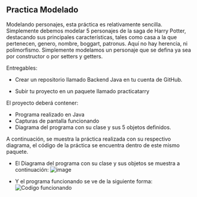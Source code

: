 ## Practica Modelado

Modelando personajes, esta práctica es relativamente sencilla. Simplemente debemos modelar 5 personajes de la saga de Harry Potter, destacando sus principales características, tales como casa a la que pertenecen, genero, nombre, boggart, patronus. Aquí no hay herencia, ni polimorfismo. Simplemente modelamos un personaje que se defina ya sea por constructor o por setters y getters.


Entregables:

- Crear un repositorio llamado Backend Java en tu cuenta de GitHub.

- Subir tu proyecto en un paquete llamado practicatarry

 El proyecto deberá contener:

- Programa realizado en Java
- Capturas de pantalla funcionando
- Diagrama del programa con su clase y sus 5 objetos definidos.

A continuación, se muestra la práctica realizada con su respectivo diagrama, el código de la práctica se encuentra dentro de este mismo paquete.


- El Diagrama del programa con su clase y sus objetos se muestra a continuación:
![image](https://user-images.githubusercontent.com/99369122/166620095-4d372e49-9d07-456d-a8a9-b82d09fe9901.png)



- Y el programa funcionando se ve de la siguiente forma:
 ![Codigo funcionando](https://user-images.githubusercontent.com/99369122/166619975-ed47319c-b114-4ae3-9df4-86bc32a70452.png)

